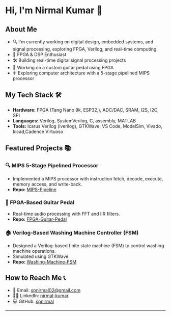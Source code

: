 # Hi, I'm Nirmal Kumar 👋

## About Me
- 🔍 I'm currently working on digital design, embedded systems, and signal processing, exploring FPGA, Verilog, and real-time computing.
- 🎨 FPGA & DSP Enthusiast
- 🛠️ Building real-time digital signal processing projects
- 🎸 Working on a custom guitar pedal using FPGA
- ✈ Exploring computer architecture with a 5-stage pipelined MIPS processor

## My Tech Stack 🛠️
- **Hardware:** FPGA (Tang Nano 9k, ESP32,), ADC/DAC, SRAM, I2S, I2C, SPI
- **Languages:** Verilog, SystemVerilog, C, assembly, MATLAB
- **Tools:** Icarus Verilog (iverilog), GTKWave, VS Code, ModelSim, Vivado, kicad,Cadence Virtuoso

## Featured Projects 📚
### 🔍 MIPS 5-Stage Pipelined Processor
- Implemented a MIPS processor with instruction fetch, decode, execute, memory access, and write-back.
- **Repo:** [MIPS-Pipeline](https://github.com/spnirmal/MIPS-Pipeline)

### 🔬 FPGA-Based Guitar Pedal
- Real-time audio processing with FFT and IIR filters.
- **Repo:** [FPGA-Guitar-Pedal](https://github.com/spnirmal/FPGA-Guitar-Pedal)

### 🏠 Verilog-Based Washing Machine Controller (FSM)
- Designed a Verilog-based finite state machine (FSM) to control washing machine operations.
- Simulated using GTKWave.
- **Repo:** [Washing-Machine-FSM](https://github.com/your-username/Washing-Machine-FSM)


## How to Reach Me 📞
- 📧 Email: spnirmal02@gmail.com
- 👨‍💻 LinkedIn: [nirmal-kumar](https://linkedin.com/in/nirmal-kumar-655520226)
- 💻 GitHub: [spnirmal](https://github.com/spnirmal)

---


